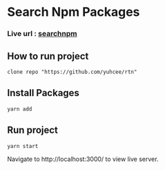 # Search Npm Packages

### Live url : [searchnpm](https://searchnpm.netlify.app/)

## How to run project

```
clone repo "https://github.com/yuhcee/rtn"
```

## Install Packages

```
yarn add
```

## Run project

```
yarn start

```
Navigate to http://localhost:3000/ to view live server.

